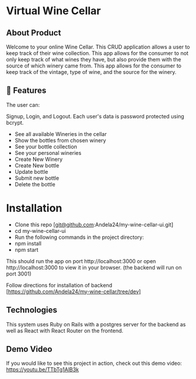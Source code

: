 # Virtual Wine Cellar

## About Product

Welcome to your online Wine Cellar. This CRUD application allows a user to keep track of their wine collection. 
This app allows for the consumer to not only keep track of what wines they have, but also provide them with the source of which winery came from. This app allows for the consumer to keep track of the vintage, type of wine, and the source for the winery.

## 🚀 Features
The user can:

Signup, Login, and Logout. Each user's data is password protected using bcrypt.

* See all available Wineries in the cellar
* Show the bottles from chosen winery
* See your bottle collection
* See your personal wineries
* Create New Winery 
* Create New bottle
* Update bottle
* Submit new bottle
* Delete the bottle

# Installation

* Clone this repo 
    [git@github.com:Andela24/my-wine-cellar-ui.git]
* cd my-wine-cellar-ui
* Run the following commands in the project directory:
* npm install
* npm start

 This should run the app on port http://localhost:3000 or open http://localhost:3000 to view it in your browser. (the backend will run on port 3001)

 Follow directions for installation of backend
[https://github.com/Andela24/my-wine-cellar/tree/dev]

## Technologies

This system uses Ruby on Rails with a postgres server for the backend as well as React with React Router on the frontend.

## Demo Video
If you would like to see this project in action, check out this demo video:
https://youtu.be/TTbTg1AlB3k